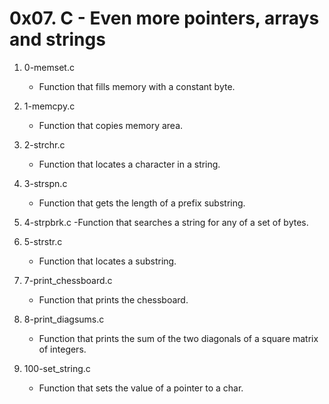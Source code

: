 # 0x07. C - Even more pointers, arrays and strings

1. 0-memset.c
   - Function that fills memory with a constant byte.

2. 1-memcpy.c
   - Function that copies memory area.

3. 2-strchr.c
   - Function that locates a character in a string.

4. 3-strspn.c
   - Function that gets the length of a prefix substring.

5. 4-strpbrk.c
   -Function that searches a string for any of a set of bytes.

6. 5-strstr.c
   - Function that locates a substring.

7. 7-print_chessboard.c
   - Function that prints the chessboard.

8. 8-print_diagsums.c
   - Function that prints the sum of the two diagonals of a square matrix of integers.

9. 100-set_string.c
   - Function that sets the value of a pointer to a char.

